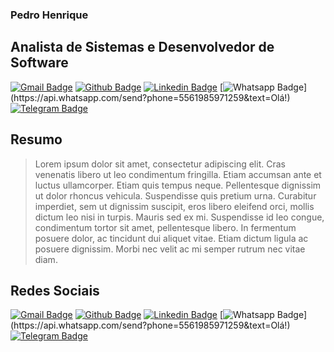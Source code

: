 ### Pedro Henrique 
## Analista de Sistemas e Desenvolvedor de Software
[![Gmail Badge](https://img.shields.io/badge/-Gmail-c14438?style=flat-square&logo=Gmail&logoColor=white&link=mailto:pehhagah.1607@gmail.com)](mailto:pehhagah.1607@gmail.com)
[![Github Badge](https://img.shields.io/badge/-Github-000?style=flat-square&logo=Github&logoColor=white&link=https://github.com/phmiranda)](https://github.com/phmiranda)
[![Linkedin Badge](https://img.shields.io/badge/-LinkedIn-blue?style=flat-square&logo=Linkedin&logoColor=white&link=https://www.linkedin.com/in/phmmiranda/)](https://www.linkedin.com/in/phmmiranda/)
[![Whatsapp Badge](https://img.shields.io/badge/-Whatsapp-4CA143?style=flat-square&labelColor=4CA143&logo=whatsapp&logoColor=white&link=https://api.whatsapp.com/send?phone=5561992398529&text=Olá!)](https://api.whatsapp.com/send?phone=5561985971259&text=Olá!)
[![Telegram Badge](https://img.shields.io/badge/-Telegram-1ca0f1?style=flat-square&labelColor=1ca0f1&logo=telegram&logoColor=white&link=https://t.me/phmiranda)](https://t.me/phmiranda)

## Resumo
> Lorem ipsum dolor sit amet, consectetur adipiscing elit. Cras venenatis libero ut leo condimentum fringilla. Etiam accumsan ante et luctus ullamcorper. Etiam quis tempus neque. Pellentesque dignissim ut dolor rhoncus vehicula. Suspendisse quis pretium urna. Curabitur imperdiet, sem ut dignissim suscipit, eros libero eleifend orci, mollis dictum leo nisi in turpis. Mauris sed ex mi. Suspendisse id leo congue, condimentum tortor sit amet, pellentesque libero. In fermentum posuere dolor, ac tincidunt dui aliquet vitae. Etiam dictum ligula ac posuere dignissim. Morbi nec velit ac mi semper rutrum nec vitae diam.


## Redes Sociais
[![Gmail Badge](https://img.shields.io/badge/-Gmail-c14438?style=flat-square&logo=Gmail&logoColor=white&link=mailto:pehhagah.1607@gmail.com)](mailto:pehhagah.1607@gmail.com)
[![Github Badge](https://img.shields.io/badge/-Github-000?style=flat-square&logo=Github&logoColor=white&link=https://github.com/phmiranda)](https://github.com/phmiranda)
[![Linkedin Badge](https://img.shields.io/badge/-LinkedIn-blue?style=flat-square&logo=Linkedin&logoColor=white&link=https://www.linkedin.com/in/phmmiranda/)](https://www.linkedin.com/in/phmmiranda/)
[![Whatsapp Badge](https://img.shields.io/badge/-Whatsapp-4CA143?style=flat-square&labelColor=4CA143&logo=whatsapp&logoColor=white&link=https://api.whatsapp.com/send?phone=5561992398529&text=Olá!)](https://api.whatsapp.com/send?phone=5561985971259&text=Olá!)
[![Telegram Badge](https://img.shields.io/badge/-Telegram-1ca0f1?style=flat-square&labelColor=1ca0f1&logo=telegram&logoColor=white&link=https://t.me/phmiranda)](https://t.me/phmiranda)

